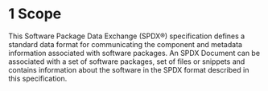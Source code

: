 # 1 Scope

This Software Package Data Exchange (SPDX®) specification defines a standard data format for communicating the component and metadata information associated with software packages. An SPDX Document can be associated with a set of software packages, set of files or snippets and contains information about the software in the SPDX format described in this specification.
